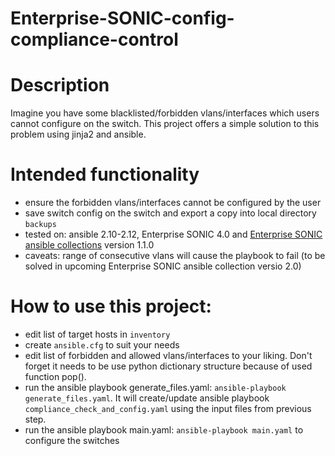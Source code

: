 # Enterprise-SONIC-config-compliance-control
# Description

Imagine you have some blacklisted/forbidden vlans/interfaces which users cannot configure on the switch. This project offers a simple solution to this problem using jinja2 and ansible.

# Intended functionality
- ensure the forbidden vlans/interfaces cannot be configured by the user
- save switch config on the switch and export a copy into local directory ``backups``
- tested on: ansible 2.10-2.12, Enterprise SONIC 4.0 and [Enterprise SONIC ansible collections](https://github.com/ansible-collections/dellemc.enterprise_sonic) version 1.1.0
- caveats: range of consecutive vlans will cause the playbook to fail (to be solved in upcoming Enterprise SONIC ansible collection versio 2.0)

# How to use this project:
- edit list of target hosts in ``inventory``
- create ``ansible.cfg`` to suit your needs
- edit list of forbidden and allowed vlans/interfaces to your liking. Don't forget it needs to be use python dictionary structure because of used function pop().
- run the ansible playbook generate_files.yaml: ``ansible-playbook generate_files.yaml``. It will create/update ansible playbook ``compliance_check_and_config.yaml`` using the input files from previous step.
- run the ansible playbook main.yaml: ``ansible-playbook main.yaml`` to configure the switches
